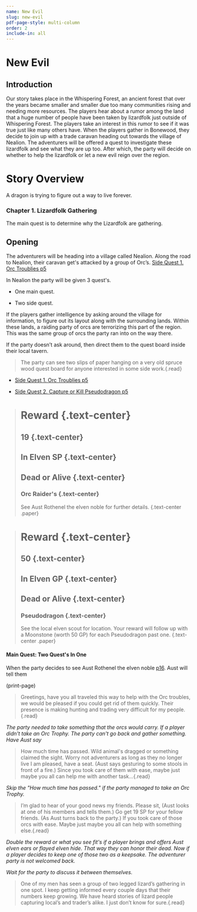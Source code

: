 ```yaml
---
name: New Evil
slug: new-evil
pdf-page-style: multi-column
order: 2
include-in: all
---
```


# New Evil

## Introduction
Our story takes place in the Whispering Forest, an ancient forest that over the years became smaller and smaller due too many communities rising and needing more resources. The players hear about a rumor among the land that a huge number of people have been taken by lizardfolk just outside of Whispering Forest. The players take an interest in this rumor to see if it was true just like many others have. When the players gather in Bonewood, they decide to join up with a trade caravan heading out towards the village of Nealion. The adventurers will be offered a quest to investigate these lizardfolk and see what they are up too. After which, the party will decide on whether to help the lizardfolk or let a new evil reign over the region.

# Story Overview
A dragon is trying to figure out a way to live forever.

### Chapter 1. Lizardfolk Gathering
The main quest is to determine why the Lizardfolk are gathering.

## Opening
The adventurers will be heading into a village called Nealion. Along the road to Nealion, their caravan get's attacked by a group of Orc’s. [Side Quest 1. Orc Troublies p5](side-quest)

In Nealion the party will be given 3 quest's.

* One main quest.

* Two side quest.

If the players gather intelligence by asking around the village for information, to figure out its layout along with the surrounding lands. Within these lands, a raiding party of orcs are terrorizing this part of the region. This was the same group of orcs the party ran into on the way there.

If the party doesn’t ask around, then direct them to the quest board inside their local tavern.

>The party can see two slips of paper hanging on a very old spruce wood quest board for anyone interested in some side work.{.read}

* [Side Quest 1. Orc Troublies p5](side-quest)

* [Side Quest 2. Capture or Kill Pseudodragon p5](side-quest)

># Reward {.text-center}
>
>## 19 {.text-center}
>
>## In Elven SP {.text-center}
>
>## Dead or Alive {.text-center}
>
>### Orc Raider's {.text-center}
>
>See Aust Rothenel the elven noble for further details. {.text-center .paper}

># Reward {.text-center}
>
>## 50 {.text-center}
>
>## In Elven GP {.text-center}
>
>## Dead or Alive {.text-center}
>
>### Pseudodragon {.text-center}
>
>See the local elven scout for location. Your reward will follow up with a Moonstone (worth 50 GP) for each Pseudodragon past one. {.text-center .paper}

#### Main Quest: Two Quest's In One

When the party decides to see Aust Rothenel the elven noble [p16](npc). Aust will tell them

(print-page)

>Greetings, have you all traveled this way to help with the Orc troubles, we would be pleased if you could get rid of them quickly. Their presence is making hunting and trading very difficult for my people.{.read}

*The party needed to take something that the orcs would carry. If a player didn't take an Orc Trophy. The party can't go back and gather something. Have Aust say*

>How much time has passed. Wild animal's dragged or something claimed the sight. Worry not adventurers as long as they no longer live I am pleased, have a seat. (Aust says gesturing to some stools in front of a fire.) Since you took care of them with ease, maybe just maybe you all can help me with another task...{.read}

*Skip the "How much time has passed." if the party managed to take an Orc Trophy.*

 >I’m glad to hear of your good news my friends. Please sit, (Aust looks at one of his members and tells them.) Go get 19 SP for your fellow friends. (As Aust turns back to the party.) If you took care of those orcs with ease. Maybe just maybe you all can help with something else.{.read}

*Double the reward or what you see fit's if a player brings and offers Aust elven ears or flayed elven hide. That way they can honor their dead. Now if a player decides to keep one of those two as a keepsake. The adventurer party is not welcomed back.*

 *Wait for the party to discuss it between themselves.*

 >One of my men has seen a group of two legged lizard’s gathering in one spot. I keep getting informed every couple days that their numbers keep growing. We have heard stories of lizard people capturing local’s and trader’s alike. I just don’t know for sure.{.read}